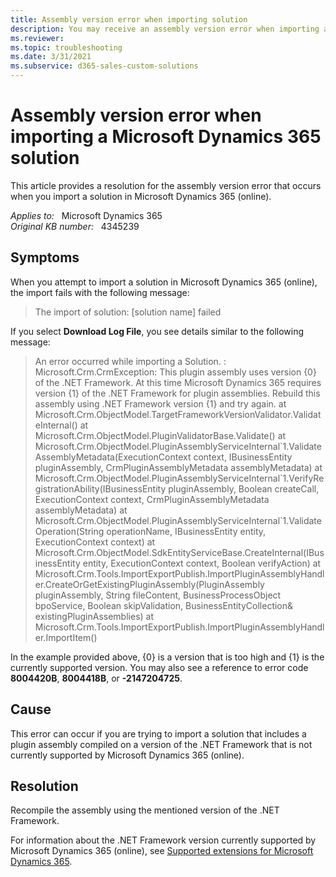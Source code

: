 ```yaml
---
title: Assembly version error when importing solution
description: You may receive an assembly version error when importing a Microsoft Dynamics 365 solution. Provides a resolution.
ms.reviewer: 
ms.topic: troubleshooting
ms.date: 3/31/2021
ms.subservice: d365-sales-custom-solutions
---
```

# Assembly version error when importing a Microsoft Dynamics 365 solution

This article provides a resolution for the assembly version error that occurs when you import a solution in Microsoft Dynamics 365 (online).

_Applies to:_ &nbsp; Microsoft Dynamics 365  
_Original KB number:_ &nbsp; 4345239

## Symptoms

When you attempt to import a solution in Microsoft Dynamics 365 (online), the import fails with the following message:

> The import of solution: [solution name] failed

If you select **Download Log File**, you see details similar to the following message:

> An error occurred while importing a Solution. : Microsoft.Crm.CrmException: This plugin assembly uses version {0} of the .NET Framework. At this time Microsoft Dynamics 365 requires version {1} of the .NET Framework for plugin assemblies. Rebuild this assembly using .NET Framework version {1} and try again.    at  Microsoft.Crm.ObjectModel.TargetFrameworkVersionValidator.ValidateInternal()    at Microsoft.Crm.ObjectModel.PluginValidatorBase.Validate()    at  Microsoft.Crm.ObjectModel.PluginAssemblyServiceInternal\`1.ValidateAssemblyMetadata(ExecutionContext context, IBusinessEntity pluginAssembly, CrmPluginAssemblyMetadata assemblyMetadata)    at  Microsoft.Crm.ObjectModel.PluginAssemblyServiceInternal\`1.VerifyRegistrationAbility(IBusinessEntity pluginAssembly, Boolean createCall, ExecutionContext context, CrmPluginAssemblyMetadata assemblyMetadata)    at  Microsoft.Crm.ObjectModel.PluginAssemblyServiceInternal\`1.ValidateOperation(String operationName, IBusinessEntity entity, ExecutionContext context)    at  Microsoft.Crm.ObjectModel.SdkEntityServiceBase.CreateInternal(IBusinessEntity entity, ExecutionContext context, Boolean verifyAction)    at  Microsoft.Crm.Tools.ImportExportPublish.ImportPluginAssemblyHandler.CreateOrGetExistingPluginAssembly(PluginAssembly pluginAssembly, String fileContent, BusinessProcessObject bpoService, Boolean skipValidation, BusinessEntityCollection& existingPluginAssemblies)    at  Microsoft.Crm.Tools.ImportExportPublish.ImportPluginAssemblyHandler.ImportItem()

In the example provided above, {0} is a version that is too high and {1} is the currently supported version. You may also see a reference to error code **8004420B**, **8004418B**, or **-2147204725**.

## Cause

This error can occur if you are trying to import a solution that includes a plugin assembly compiled on a version of the .NET Framework that is not currently supported by Microsoft Dynamics 365 (online).

## Resolution

Recompile the assembly using the mentioned version of the .NET Framework.

For information about the .NET Framework version currently supported by Microsoft Dynamics 365 (online), see [Supported extensions for Microsoft Dynamics 365](/previous-versions/dynamicscrm-2016/developers-guide/gg328350(v=crm.8)).
